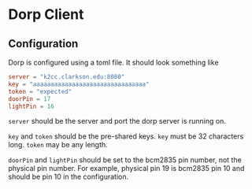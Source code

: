 # Dorp Client

## Configuration
Dorp is configured using a toml file. It should look something like
```toml
server = "k2cc.clarkson.edu:8080"
key = "aaaaaaaaaaaaaaaaaaaaaaaaaaaaaaaa"
token = "expected"
doorPin = 17
lightPin = 16
```

`server` should be the server and port the dorp server is running on.

`key` and `token` should be the pre-shared keys. `key` must be 32 characters long. `token` may be
any length.

`doorPin` and `lightPin` should be set to the bcm2835 pin number, not the physical pin number.
For example, physical pin 19 is bcm2835 pin 10 and should be pin 10 in the configuration.
